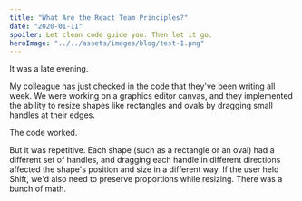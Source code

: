 ```yaml
---
title: "What Are the React Team Principles?"
date: "2020-01-11"
spoiler: Let clean code guide you. Then let it go.
heroImage: "../../assets/images/blog/test-1.png"
---
```


It was a late evening.

My colleague has just checked in the code that they've been writing all week. We were working on a graphics editor canvas, and they implemented the ability to resize shapes like rectangles and ovals by dragging small handles at their edges.

The code worked.

But it was repetitive. Each shape (such as a rectangle or an oval) had a different set of handles, and dragging each handle in different directions affected the shape's position and size in a different way. If the user held Shift, we'd also need to preserve proportions while resizing. There was a bunch of math.
